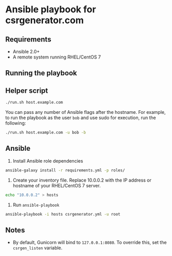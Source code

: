 # Ansible playbook for csrgenerator.com

## Requirements

 - Ansible 2.0+
 - A remote system running RHEL/CentOS 7

## Running the playbook

## Helper script

``` bash
./run.sh host.example.com
```

You can pass any number of Ansible flags after the hostname. For example, to run
the playbook as the user `bob` and use sudo for execution, run the following:

``` bash
./run.sh host.example.com -u bob -b
```

## Ansible

  1. Install Ansible role dependencies
  ``` bash
  ansible-galaxy install -r requirements.yml -p roles/
  ```

  1. Create your inventory file. Replace 10.0.0.2 with the IP address or hostname of your RHEL/CentOS 7 server.
  ``` bash
  echo "10.0.0.2" > hosts
  ```

  1. Run `ansible-playbook`
  ``` bash
  ansible-playbook -i hosts csrgenerator.yml -u root
  ```

## Notes

 - By default, Gunicorn will bind to `127.0.0.1:8080`. To override this, set the `csrgen_listen` variable.
